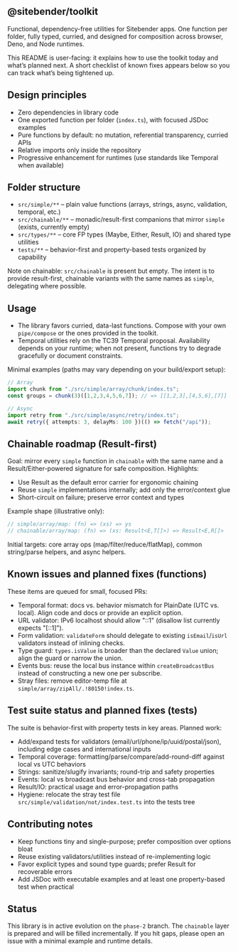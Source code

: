 ## @sitebender/toolkit

Functional, dependency-free utilities for Sitebender apps. One function per folder, fully typed, curried, and designed for composition across browser, Deno, and Node runtimes.

This README is user-facing: it explains how to use the toolkit today and what’s planned next. A short checklist of known fixes appears below so you can track what’s being tightened up.

## Design principles

- Zero dependencies in library code
- One exported function per folder (`index.ts`), with focused JSDoc examples
- Pure functions by default: no mutation, referential transparency, curried APIs
- Relative imports only inside the repository
- Progressive enhancement for runtimes (use standards like Temporal when available)

## Folder structure

- `src/simple/**` – plain value functions (arrays, strings, async, validation, temporal, etc.)
- `src/chainable/**` – monadic/result-first companions that mirror `simple` (exists, currently empty)
- `src/types/**` – core FP types (Maybe, Either, Result, IO) and shared type utilities
- `tests/**` – behavior-first and property-based tests organized by capability

Note on chainable: `src/chainable` is present but empty. The intent is to provide result-first, chainable variants with the same names as `simple`, delegating where possible.

## Usage

- The library favors curried, data-last functions. Compose with your own `pipe/compose` or the ones provided in the toolkit.
- Temporal utilities rely on the TC39 Temporal proposal. Availability depends on your runtime; when not present, functions try to degrade gracefully or document constraints.

Minimal examples (paths may vary depending on your build/export setup):

```ts
// Array
import chunk from "./src/simple/array/chunk/index.ts";
const groups = chunk(3)([1,2,3,4,5,6,7]); // => [[1,2,3],[4,5,6],[7]]

// Async
import retry from "./src/simple/async/retry/index.ts";
await retry({ attempts: 3, delayMs: 100 })(() => fetch("/api"));
```

## Chainable roadmap (Result-first)

Goal: mirror every `simple` function in `chainable` with the same name and a Result/Either-powered signature for safe composition. Highlights:

- Use Result as the default error carrier for ergonomic chaining
- Reuse `simple` implementations internally; add only the error/context glue
- Short-circuit on failure; preserve error context and types

Example shape (illustrative only):

```ts
// simple/array/map: (fn) => (xs) => ys
// chainable/array/map: (fn) => (xs: Result<E,T[]>) => Result<E,R[]>
```

Initial targets: core array ops (map/filter/reduce/flatMap), common string/parse helpers, and async helpers.

## Known issues and planned fixes (functions)

These items are queued for small, focused PRs:

- Temporal format: docs vs. behavior mismatch for PlainDate (UTC vs. local). Align code and docs or provide an explicit option.
- URL validator: IPv6 localhost should allow "::1" (disallow list currently expects "[::1]").
- Form validation: `validateForm` should delegate to existing `isEmail`/`isUrl` validators instead of inlining checks.
- Type guard: `types.isValue` is broader than the declared `Value` union; align the guard or narrow the union.
- Events bus: reuse the local bus instance within `createBroadcastBus` instead of constructing a new one per subscribe.
- Stray files: remove editor-temp file at `simple/array/zipAll/.!80150!index.ts`.

## Test suite status and planned fixes (tests)

The suite is behavior-first with property tests in key areas. Planned work:

- Add/expand tests for validators (email/url/phone/ip/uuid/postal/json), including edge cases and international inputs
- Temporal coverage: formatting/parse/compare/add-round-diff against local vs UTC behaviors
- Strings: sanitize/slugify invariants; round-trip and safety properties
- Events: local vs broadcast bus behavior and cross-tab propagation
- Result/IO: practical usage and error-propagation paths
- Hygiene: relocate the stray test file `src/simple/validation/not/index.test.ts` into the tests tree

## Contributing notes

- Keep functions tiny and single-purpose; prefer composition over options bloat
- Reuse existing validators/utilities instead of re-implementing logic
- Favor explicit types and sound type guards; prefer Result for recoverable errors
- Add JSDoc with executable examples and at least one property-based test when practical

## Status

This library is in active evolution on the `phase-2` branch. The `chainable` layer is prepared and will be filled incrementally. If you hit gaps, please open an issue with a minimal example and runtime details.
